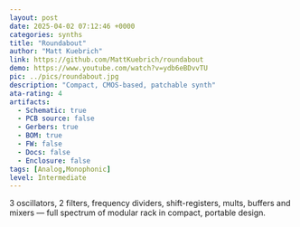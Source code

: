 ```yaml
---
layout: post
date: 2025-04-02 07:12:46 +0000
categories: synths
title: "Roundabout"
author: "Matt Kuebrich"
link: https://github.com/MattKuebrich/roundabout
demo: https://www.youtube.com/watch?v=ydb6eBDvvTU
pic: ../pics/roundabout.jpg
description: "Compact, CMOS-based, patchable synth"
ata-rating: 4
artifacts:
  - Schematic: true
  - PCB source: false
  - Gerbers: true
  - BOM: true
  - FW: false
  - Docs: false
  - Enclosure: false
tags: [Analog,Monophonic]
level: Intermediate
---
```


3 oscillators, 2 filters, frequency dividers, shift-registers, mults, buffers and mixers — full spectrum of modular rack in compact, portable design.
